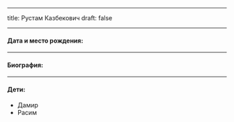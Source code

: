 
---
title: Рустам Казбекович
draft: false

---
#### Дата и место рождения:

---
#### Биография:


---
#### Дети:
- Дамир
- Расим